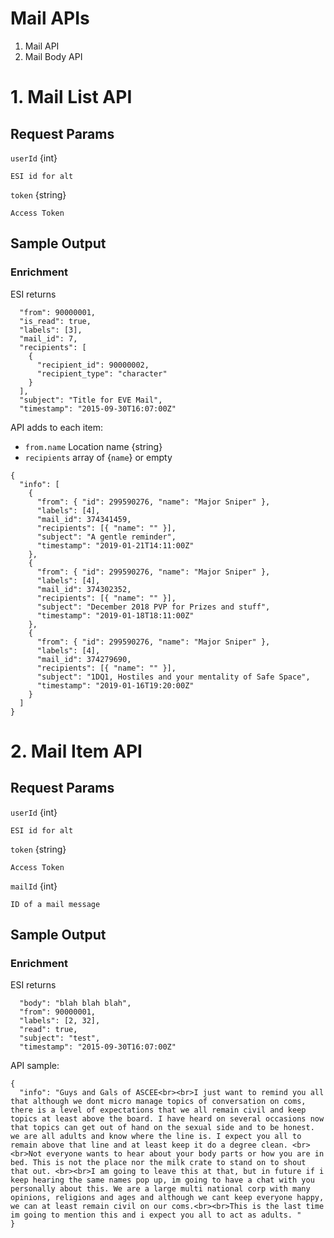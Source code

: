 # Mail APIs

1. Mail API
2. Mail Body API

# 1. Mail List API

## Request Params

`userId` {int} 

    ESI id for alt

`token` {string}

    Access Token

## Sample Output

### Enrichment

ESI returns 
```
  "from": 90000001,
  "is_read": true,
  "labels": [3],
  "mail_id": 7,
  "recipients": [
    {
      "recipient_id": 90000002,
      "recipient_type": "character"
    }
  ],
  "subject": "Title for EVE Mail",
  "timestamp": "2015-09-30T16:07:00Z"
```

API adds to each item:
* `from.name` Location name {string}
* `recipients` array of {`name`} or empty

```
{
  "info": [
    {
      "from": { "id": 299590276, "name": "Major Sniper" },
      "labels": [4],
      "mail_id": 374341459,
      "recipients": [{ "name": "" }],
      "subject": "A gentle reminder",
      "timestamp": "2019-01-21T14:11:00Z"
    },
    {
      "from": { "id": 299590276, "name": "Major Sniper" },
      "labels": [4],
      "mail_id": 374302352,
      "recipients": [{ "name": "" }],
      "subject": "December 2018 PVP for Prizes and stuff",
      "timestamp": "2019-01-18T18:11:00Z"
    },
    {
      "from": { "id": 299590276, "name": "Major Sniper" },
      "labels": [4],
      "mail_id": 374279690,
      "recipients": [{ "name": "" }],
      "subject": "1DQ1, Hostiles and your mentality of Safe Space",
      "timestamp": "2019-01-16T19:20:00Z"
    }
  ]
}
````

# 2. Mail Item API

## Request Params

`userId` {int} 

    ESI id for alt

`token` {string}

    Access Token

`mailId` {int}

    ID of a mail message

## Sample Output

### Enrichment

ESI returns 
```
  "body": "blah blah blah",
  "from": 90000001,
  "labels": [2, 32],
  "read": true,
  "subject": "test",
  "timestamp": "2015-09-30T16:07:00Z"
```
API sample: 
```
{
  "info": "Guys and Gals of ASCEE<br><br>I just want to remind you all that although we dont micro manage topics of conversation on coms, there is a level of expectations that we all remain civil and keep topics at least above the board. I have heard on several occasions now that topics can get out of hand on the sexual side and to be honest. we are all adults and know where the line is. I expect you all to remain above that line and at least keep it do a degree clean. <br><br>Not everyone wants to hear about your body parts or how you are in bed. This is not the place nor the milk crate to stand on to shout that out. <br><br>I am going to leave this at that, but in future if i keep hearing the same names pop up, im going to have a chat with you personally about this. We are a large multi national corp with many opinions, religions and ages and although we cant keep everyone happy, we can at least remain civil on our coms.<br><br>This is the last time im going to mention this and i expect you all to act as adults. "
}
```